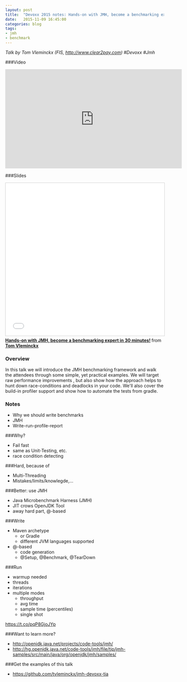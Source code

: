 ```yaml
---
layout: post
title:  "Devoxx 2015 notes: Hands-on with JMH, become a benchmarking expert in 30 minutes!"
date:   2015-11-09 16:45:00
categories: blog
tags:
- jmh
- benchmark
---
```


*Talk by Tom Vleminckx (FIS, <http://www.clear2pay.com>) #Devoxx #Jmh*

###Video
<iframe width="560" height="315" src="https://www.youtube.com/embed/Bi0E7w1ZFFA" frameborder="0" allowfullscreen></iframe>

###Slides
<iframe src="//de.slideshare.net/slideshow/embed_code/key/fKJ1rd8RiSf7uV" width="595" height="485" frameborder="0" marginwidth="0" marginheight="0" scrolling="no" style="border:1px solid #CCC; border-width:1px; margin-bottom:5px; max-width: 100%;" allowfullscreen> </iframe> <div style="margin-bottom:5px"> <strong> <a href="//de.slideshare.net/TomVleminckx1/handson-with-jmh-become-a-benchmarking-expert-in-30-minutes" title="Hands-on with JMH, become a benchmarking expert in 30 minutes!" target="_blank">Hands-on with JMH, become a benchmarking expert in 30 minutes!</a> </strong> from <strong><a href="//de.slideshare.net/TomVleminckx1" target="_blank">Tom Vleminckx</a></strong> </div>

### Overview
In this talk we will introduce the JMH benchmarking framework and walk the attendees through some simple, yet practical examples. We will target raw performance improvements , but also show how the approach helps to hunt down race-conditions and deadlocks in your code. We'll also cover the build-in profiler support and show how to automate the tests from gradle.

### Notes
- Why we should write benchmarks
- JMH
- Write-run-profile-report

###Why?
- Fail fast
- same as Unit-Testing, etc.
- race condition detecting

###Hard, because of
- Multi-Threading
- Mistakes/limits/knowlegde,…

###Better: use JMH
- Java Microbenchmark Harness (JMH)
- JIT crows OpenJDK Tool
- away hard part, @-based

###Write
- Maven archetype
    - or Gradle
    - different JVM languages supported
- @-based
    - code generation
    - @Setup, @Benchmark, @TearDown

###Run
- warmup needed
- threads
- iterations
- multiple modes
    - throughput
    - avg time
    - sample time (percentiles)
    - single shot

<https://t.co/pqP8GjoJYp>

###Want to learn more?
- <http://openjdk.java.net/projects/code-tools/jmh/>
- <http://hg.openjdk.java.net/code-tools/jmh/file/tip/jmh-samples/src/main/java/org/openjdk/jmh/samples/>

###Get the examples of this talk
- <https://github.com/tvleminckx/jmh-devoxx-tia>
